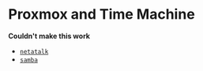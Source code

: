 # Proxmox and Time Machine

**Couldn't make this work**

- [`netatalk`](./time_machine_netatalk.md)
- [`samba`](./time_machine_samba.md)